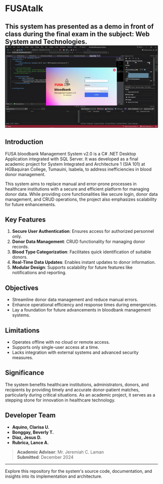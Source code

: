 # FUSAtalk
This system has presented as a demo in front of class during the final exam in the subject: Web System and Technologies.
![FUSA bloodbank Management System v2.0 - for Humans](https://github.com/jesusdiazjess/FUSASISBloodBank-v2/blob/main/2.0v_BloodBank-FINALrelease.jpg) 
---

## Introduction
FUSA bloodbank Management System v2.0 is a C# .NET Desktop Application integrated with SQL Server. It was developed as a final academic project for System Integrated and Architecture 1 (SIA 101) at HGBaquiran College, Tumauini, Isabela, to address inefficiencies in blood donor management.

This system aims to replace manual and error-prone processes in healthcare institutions with a secure and efficient platform for managing donor data. While providing core functionalities like secure login, donor data management, and CRUD operations, the project also emphasizes scalability for future enhancements.

## Key Features  
1. **Secure User Authentication**: Ensures access for authorized personnel only.  
2. **Donor Data Management**: CRUD functionality for managing donor records.  
3. **Blood Type Categorization**: Facilitates quick identification of suitable donors.  
4. **Real-Time Data Updates**: Enables instant updates to donor information.  
5. **Modular Design**: Supports scalability for future features like notifications and reporting.  

## Objectives  
- Streamline donor data management and reduce manual errors.  
- Enhance operational efficiency and response times during emergencies.  
- Lay a foundation for future advancements in bloodbank management systems.  

## Limitations  
- Operates offline with no cloud or remote access.  
- Supports only single-user access at a time.  
- Lacks integration with external systems and advanced security measures.  

## Significance  
The system benefits healthcare institutions, administrators, donors, and recipients by providing timely and accurate donor-patient matches, particularly during critical situations. As an academic project, it serves as a stepping stone for innovation in healthcare technology.  

## Developer Team  
- **Aquino, Clarisa U.**  
- **Bonggay, Beverly T.**  
- **Diaz, Jesus D.**  
- **Rubrica, Lance A.**  

> **Academic Advisor**: Mr. Jeremiah C. Laman  
> **Submitted**: December 2024  

---  
Explore this repository for the system's source code, documentation, and insights into its implementation and architecture.
